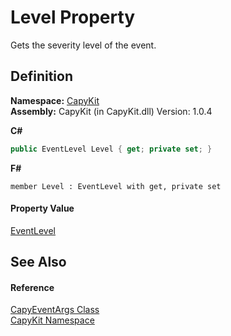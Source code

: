 # Level Property


Gets the severity level of the event.



## Definition
**Namespace:** <a href="N_CapyKit.md">CapyKit</a>  
**Assembly:** CapyKit (in CapyKit.dll) Version: 1.0.4

**C#**
``` C#
public EventLevel Level { get; private set; }
```
**F#**
``` F#
member Level : EventLevel with get, private set
```



#### Property Value
<a href="T_CapyKit_EventLevel.md">EventLevel</a>

## See Also


#### Reference
<a href="T_CapyKit_CapyEventArgs.md">CapyEventArgs Class</a>  
<a href="N_CapyKit.md">CapyKit Namespace</a>  

